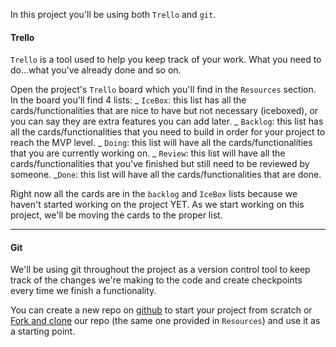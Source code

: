In this project you'll be using both `Trello` and `git`.

#### Trello

`Trello` is a tool used to help you keep track of your work. What you need to do...what you've already done and so on.

Open the project's `Trello` board which you'll find in the `Resources` section. In the board you'll find 4 lists:
_ `IceBox`: this list has all the cards/functionalities that are nice to have but not necessary (iceboxed), or you can say they are extra features you can add later.
_ `Backlog`: this list has all the cards/functionalities that you need to build in order for your project to reach the MVP level.
_ `Doing`: this list will have all the cards/functionalities that you are currently working on.
_ `Review`: this list will have all the cards/functionalities that you've finished but still need to be reviewed by someone.
\_`Done`: this list will have all the cards/functionalities that are done.

Right now all the cards are in the `backlog` and `IceBox` lists because we haven't started working on the project YET. As we start working on this project, we'll be moving the cards to the proper list.

---

#### Git

We'll be using git throughout the project as a version control tool to keep track of the changes we're making to the code and create checkpoints every time we finish a functionality.

You can create a new repo on [github](https://github.com/) to start your project from scratch or [Fork and clone](https://github.com/) our repo (the same one provided in `Resources`) and use it as a starting point.
